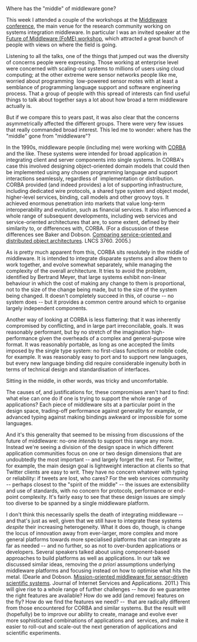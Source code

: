 <html><body><p>Where has the "middle" of middleware gone?

<!--more-->

This week I attended a couple of the workshops at the <a href="http://2011.middleware-conference.org/" target="_blank">Middleware conference</a>, the main venue for the research community working on systems integration middleware. In particular I was an invited speaker at the <a href="http://2011.middleware-conference.org/fome/fome2011" target="_blank">Future of Middleware (FoME) workshop</a>, which attracted a great bunch of people with views on where the field is going.

Listening to all the talks, one of the things that jumped out was the diversity of concerns people were expressing. Those working at enterprise level were concerned with scaling-out systems to millions of users using cloud computing; at the other extreme were sensor networks people like me, worried about programming  low-powered sensor motes with at least a semblance of programming language support and software engineering process. That a group of people with this spread of interests can find useful things to talk about together says a lot about how broad a term middleware actually is.

But if we compare this to years past, it was also clear that the concerns  asymmetrically affected the different groups. There were very few issues that really commanded broad interest. This led me to wonder: where has the "middle" gone from "middleware"?

In the 1990s, middleware people (including me) were working with <a href="https://en.wikipedia.org/wiki/Common_Object_Request_Broker_Architecture" target="_blank">CORBA</a> and the like. These systems were intended for broad application in integrating client and server components into single systems. In CORBA's case this involved designing object-oriented domain models that could then be implemented using any chosen programming language and support interactions seamlessly, regardless of  implementation or distribution. CORBA provided (and indeed provides) a lot of supporting infrastructure, including dedicated wire protocols, a shared type system and object model, higher-level services, binding, call models and other groovy toys. It achieved enormous penetration into markets that value long-term interoperability and evolution, such as financial services. It also influenced a whole range of subsequent developments, including web services and service-oriented architectures that are, to some extent, defined by their similarity to, or differences with, CORBA. (For a discussion of these differences see Baker and Dobson. <a href="/research/publications#Compare-SOA-DOA" target="_blank">Comparing service-oriented and distributed object architectures</a>. LNCS 3760. 2005.)

As is pretty much apparent from this, CORBA sits resolutely in the middle of middleware. It is intended to integrate disparate systems and allow them to work together, and evolve somewhat separately, while managing the complexity of the overall architecture. It tries to avoid the problem, identified by Bertrand Meyer, that large systems exhibit non-linear behaviour in which the cost of making any change to them is proportional, not to the size of the change being made, but to the size of the system being changed. It doesn't completely succeed in this, of course -- no system does -- but it provides a common centre around which to organise largely independent components.

Another way of looking at CORBA is less flattering: that it was inherently compromised by conflicting, and in large part irreconcilable, goals. It was reasonably performant, but by no stretch of the imagination high-performance given the overheads of a complex and general-purpose wire format. It was reasonably portable, as long as one accepted the limits imposed by the single type system: no first-class functions or mobile code, for example. It was reasonably easy to port and to support new languages, but every new language binding did require considerable ingenuity both in terms of technical design and standardisation of interfaces.

Sitting in the middle, in other words, was tricky and uncomfortable.

The causes of, and justifications for, these compromises aren't hard to find: what else can one do if one is trying to support the whole range of applications? Each piece of middleware sits at a particular point in the design space, trading-off performance against generality for example, or advanced typing against making bindings awkward or impossible for some languages.

And it's this generality that seemed to be missing from discussions of the future of middleware: no-one <em>intends</em> to support this range any more. Instead we're seeing a division of the design space in which different application communities focus on one or two design dimensions that are undoubtedly the most important -- and largely forget the rest. For Twitter, for example, the main design goal is lightweight interaction at clients so that Twitter clients are easy to writ. They have no concern whatever with typing or reliability: if tweets are lost, who cares? For the web services community -- perhaps closest to the "spirit of the middle" -- the issues are extensibility and use of standards, with no concern for protocols, performance or end-point complexity. It's fairly easy to see that these design issues are simply too diverse to be spanned by a single middleware platform.

I don't think this necessarily spells the death of integrating middleware -- and that's just as well, given that we still have to integrate these systems <em>despite</em> their increasing heterogeneity. What it does do, though, is change the locus of innovation away from ever-larger, more complex and more general platforms towards more specialised platforms that can integrate as far as needed -- and no further, so as not to over-burden applications or developers. Several speakers talked about using component-based approaches to build platforms as well as applications. In our talk we discussed similar ideas, removing the <em>a priori</em> assumptions underlying middleware platforms and focusing instead on how to optimise what hits the metal. (Dearle and Dobson. <a href="/research/publications#FOME-11" target="_blank">Mission-oriented middleware for sensor-driven scientific systems</a>. Journal of Internet Services and Applications. 2011.) This will give rise to a whole range of further challenges -- how do we guarantee the right features are available? How do we add (and remove) features on the fly? How do we find the features we need? --  that are radically different from those encountered for CORBA and similar systems. But the result will (hopefully) be to improve our ability to create, manage and evolve ever more sophisticated combinations of applications and  services, and make it easier to roll-out and scale-out the next generation of applications and scientific experiments.</p></body></html>
